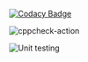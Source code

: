[![Codacy Badge](https://app.codacy.com/project/badge/Grade/c35be7765d24440bbf5f312a2fd1b375)](https://www.codacy.com/gh/99002567/cpp-mini-project/dashboard?utm_source=github.com&amp;utm_medium=referral&amp;utm_content=99002567/cpp-mini-project&amp;utm_campaign=Badge_Grade)

![cppcheck-action](https://github.com/99002567/cpp-mini-project/workflows/cppcheck-action/badge.svg)

![Unit testing](https://github.com/99002567/cpp-mini-project/workflows/Unit%20testing/badge.svg)

